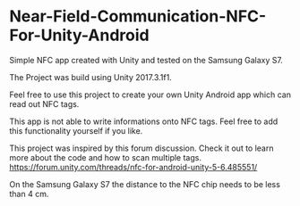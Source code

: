 # Near-Field-Communication-NFC-For-Unity-Android
Simple NFC app created with Unity and tested on the Samsung Galaxy S7. 


The Project was build using Unity 2017.3.1f1.


Feel free to use this project to create your own Unity Android app which can read out NFC tags. 

This app is not able to write informations onto NFC tags. Feel free to add this functionality yourself if you like.

This project was inspired by this forum discussion. Check it out to learn more about the code and how to scan multiple tags. 
https://forum.unity.com/threads/nfc-for-android-unity-5-6.485551/

On the Samsung Galaxy S7 the distance to the NFC chip needs to be less than 4 cm.
